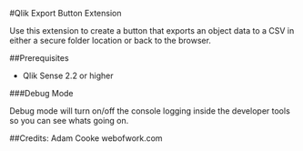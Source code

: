 #Qlik Export Button Extension

Use this extension to create a button that exports an object data to a CSV in either a secure folder location or back to the browser.



##Prerequisites
- Qlik Sense 2.2 or higher




###Debug Mode

Debug mode will turn on/off the console logging inside the developer tools so you can see whats going on.


##Credits:
Adam Cooke webofwork.com